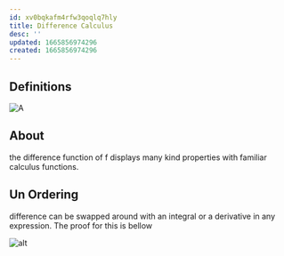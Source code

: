```yaml
---
id: xv0bqkafm4rfw3qoqlq7hly
title: Difference Calculus
desc: ''
updated: 1665856974296
created: 1665856974296
---
```



## Definitions
![A](../assets/images/difference_calc_rules.svg)

## About
the difference function of f displays many kind properties with familiar calculus functions.

## Un Ordering

difference can be swapped around with an integral or a derivative in any expression. The proof for this is bellow

![alt](../assets/images/proof_of_difference_calc_objects.svg)

